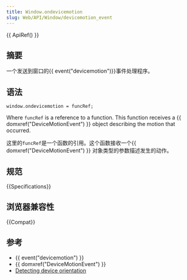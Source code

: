 ```yaml
---
title: Window.ondevicemotion
slug: Web/API/Window/devicemotion_event
---
```

{{ ApiRef() }}

## 摘要

一个发送到窗口的{{ event("devicemotion")}}事件处理程序。

## 语法

```plain
window.ondevicemotion = funcRef;
```

Where `funcRef` is a reference to a function. This function receives a {{ domxref("DeviceMotionEvent") }} object describing the motion that occurred.

这里的`funcRef`是一个函数的引用。这个函数接收一个{{ domxref("DeviceMotionEvent") }} 对象类型的参数描述发生的动作。

## 规范

{{Specifications}}

## 浏览器兼容性

{{Compat}}

## 参考

- {{ event("devicemotion") }}
- {{ domxref("DeviceMotionEvent") }}
- [Detecting device orientation](/en/Detecting_device_orientation)

